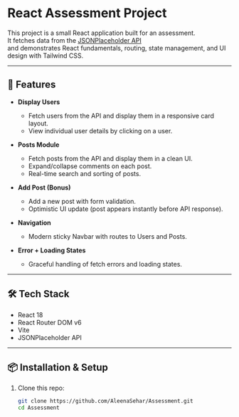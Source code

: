 # React Assessment Project

This project is a small React application built for an assessment.  
It fetches data from the [JSONPlaceholder API](https://jsonplaceholder.typicode.com/)  
and demonstrates React fundamentals, routing, state management, and UI design with Tailwind CSS.

---

## 🚀 Features
- **Display Users**  
  - Fetch users from the API and display them in a responsive card layout.  
  - View individual user details by clicking on a user.  

- **Posts Module**  
  - Fetch posts from the API and display them in a clean UI.  
  - Expand/collapse comments on each post.  
  - Real-time search and sorting of posts.  

- **Add Post (Bonus)**  
  - Add a new post with form validation.  
  - Optimistic UI update (post appears instantly before API response).  

- **Navigation**  
  - Modern sticky Navbar with routes to Users and Posts.  

- **Error + Loading States**  
  - Graceful handling of fetch errors and loading states.  

---

## 🛠️ Tech Stack
- React 18
- React Router DOM v6
- Vite
- JSONPlaceholder API

---

## 📦 Installation & Setup

1. Clone this repo:
   ```bash
   git clone https://github.com/AleenaSehar/Assessment.git
   cd Assessment
